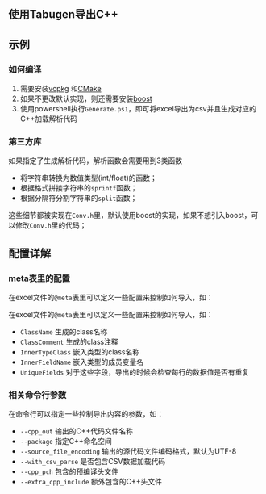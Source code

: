## 使用Tabugen导出C++


## 示例

### 如何编译

1. 需要安装[vcpkg](https://github.com/microsoft/vcpkg) 和[CMake](https://cmake.org/download)
2. 如果不更改默认实现，则还需要安装[boost](https://www.boost.org)
3. 使用powershell执行`Generate.ps1`，即可将excel导出为csv并且生成对应的C++加载解析代码

### 第三方库

如果指定了生成解析代码，解析函数会需要用到3类函数

* 将字符串转换为数值类型(int/float)的函数；
* 根据格式拼接字符串的`sprintf`函数；
* 根据分隔符分割字符串的`split`函数；

这些细节都被实现在`Conv.h`里，默认使用boost的实现，如果不想引入boost，可以修改`Conv.h`里的代码；


## 配置详解


### meta表里的配置

在excel文件的`@meta`表里可以定义一些配置来控制如何导入，如：

在excel文件的`@meta`表里可以定义一些配置来控制如何导入，如：

* `ClassName`  生成的class名称
* `ClassComment`   生成的class注释
* `InnerTypeClass` 嵌入类型的class名称
* `InnerFieldName` 嵌入类型的成员变量名
* `UniqueFields` 对于这些字段，导出的时候会检查每行的数据值是否有重复


### 相关命令行参数

在命令行可以指定一些控制导出内容的参数，如：

* `--cpp_out` 输出的C++代码文件名称
* `--package` 指定C++命名空间
* `--source_file_encoding` 输出的源代码文件编码格式，默认为UTF-8
* `--with_csv_parse` 是否包含CSV数据加载代码
* `--cpp_pch` 包含的预编译头文件
* `--extra_cpp_include` 额外包含的C++头文件





